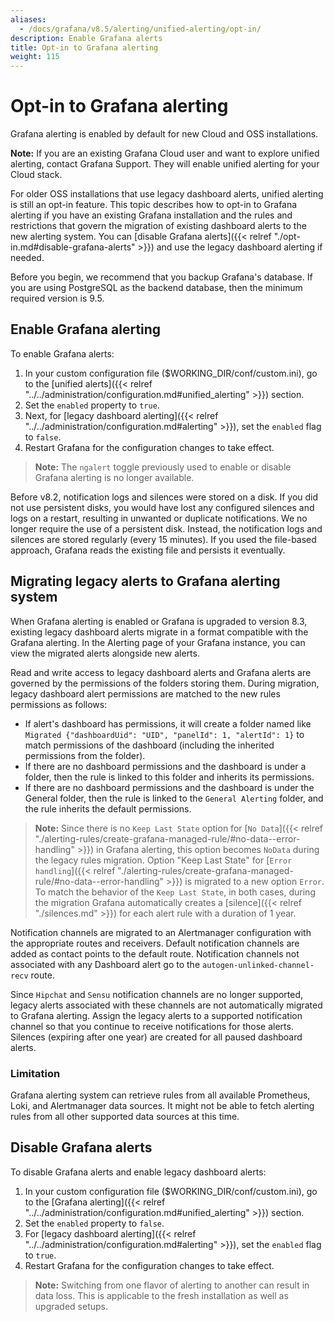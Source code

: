 ```yaml
---
aliases:
  - /docs/grafana/v8.5/alerting/unified-alerting/opt-in/
description: Enable Grafana alerts
title: Opt-in to Grafana alerting
weight: 115
---
```


# Opt-in to Grafana alerting

Grafana alerting is enabled by default for new Cloud and OSS installations.

**Note:** If you are an existing Grafana Cloud user and want to explore unified alerting, contact Grafana Support. They will enable unified alerting for your Cloud stack.

For older OSS installations that use legacy dashboard alerts, unified alerting is still an opt-in feature. This topic describes how to opt-in to Grafana alerting if you have an existing Grafana installation and the rules and restrictions that govern the migration of existing dashboard alerts to the new alerting system. You can [disable Grafana alerts]({{< relref "./opt-in.md#disable-grafana-alerts" >}}) and use the legacy dashboard alerting if needed.

Before you begin, we recommend that you backup Grafana's database. If you are using PostgreSQL as the backend database, then the minimum required version is 9.5.

## Enable Grafana alerting

To enable Grafana alerts:

1. In your custom configuration file ($WORKING_DIR/conf/custom.ini), go to the [unified alerts]({{< relref "../../administration/configuration.md#unified_alerting" >}}) section.
1. Set the `enabled` property to `true`.
1. Next, for [legacy dashboard alerting]({{< relref "../../administration/configuration.md#alerting" >}}), set the `enabled` flag to `false`.
1. Restart Grafana for the configuration changes to take effect.

> **Note:** The `ngalert` toggle previously used to enable or disable Grafana alerting is no longer available.

Before v8.2, notification logs and silences were stored on a disk. If you did not use persistent disks, you would have lost any configured silences and logs on a restart, resulting in unwanted or duplicate notifications. We no longer require the use of a persistent disk. Instead, the notification logs and silences are stored regularly (every 15 minutes). If you used the file-based approach, Grafana reads the existing file and persists it eventually.

## Migrating legacy alerts to Grafana alerting system

When Grafana alerting is enabled or Grafana is upgraded to version 8.3, existing legacy dashboard alerts migrate in a format compatible with the Grafana alerting. In the Alerting page of your Grafana instance, you can view the migrated alerts alongside new alerts.

Read and write access to legacy dashboard alerts and Grafana alerts are governed by the permissions of the folders storing them. During migration, legacy dashboard alert permissions are matched to the new rules permissions as follows:

- If alert's dashboard has permissions, it will create a folder named like `Migrated {"dashboardUid": "UID", "panelId": 1, "alertId": 1}` to match permissions of the dashboard (including the inherited permissions from the folder).
- If there are no dashboard permissions and the dashboard is under a folder, then the rule is linked to this folder and inherits its permissions.
- If there are no dashboard permissions and the dashboard is under the General folder, then the rule is linked to the `General Alerting` folder, and the rule inherits the default permissions.

> **Note:** Since there is no `Keep Last State` option for [`No Data`]({{< relref "./alerting-rules/create-grafana-managed-rule/#no-data--error-handling" >}}) in Grafana alerting, this option becomes `NoData` during the legacy rules migration. Option "Keep Last State" for [`Error handling`]({{< relref "./alerting-rules/create-grafana-managed-rule/#no-data--error-handling" >}}) is migrated to a new option `Error`. To match the behavior of the `Keep Last State`, in both cases, during the migration Grafana automatically creates a [silence]({{< relref "./silences.md" >}}) for each alert rule with a duration of 1 year.

Notification channels are migrated to an Alertmanager configuration with the appropriate routes and receivers. Default notification channels are added as contact points to the default route. Notification channels not associated with any Dashboard alert go to the `autogen-unlinked-channel-recv` route.

Since `Hipchat` and `Sensu` notification channels are no longer supported, legacy alerts associated with these channels are not automatically migrated to Grafana alerting. Assign the legacy alerts to a supported notification channel so that you continue to receive notifications for those alerts.
Silences (expiring after one year) are created for all paused dashboard alerts.

### Limitation

Grafana alerting system can retrieve rules from all available Prometheus, Loki, and Alertmanager data sources. It might not be able to fetch alerting rules from all other supported data sources at this time.

## Disable Grafana alerts

To disable Grafana alerts and enable legacy dashboard alerts:

1. In your custom configuration file ($WORKING_DIR/conf/custom.ini), go to the [Grafana alerting]({{< relref "../../administration/configuration.md#unified_alerting" >}}) section.
1. Set the `enabled` property to `false`.
1. For [legacy dashboard alerting]({{< relref "../../administration/configuration.md#alerting" >}}), set the `enabled` flag to `true`.
1. Restart Grafana for the configuration changes to take effect.

> **Note:** Switching from one flavor of alerting to another can result in data loss. This is applicable to the fresh installation as well as upgraded setups.
